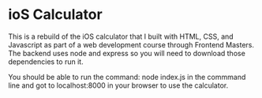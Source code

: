 # ioS Calculator 

This is a rebuild of the iOS calculator that I built with HTML, CSS, and Javascript as part of a web development course through Frontend Masters. The backend uses node and express so you will need to download those dependencies to run it. 

You should be able to run the command: node index.js in the commmand line and got to localhost:8000 in your browser to use the calculator.


